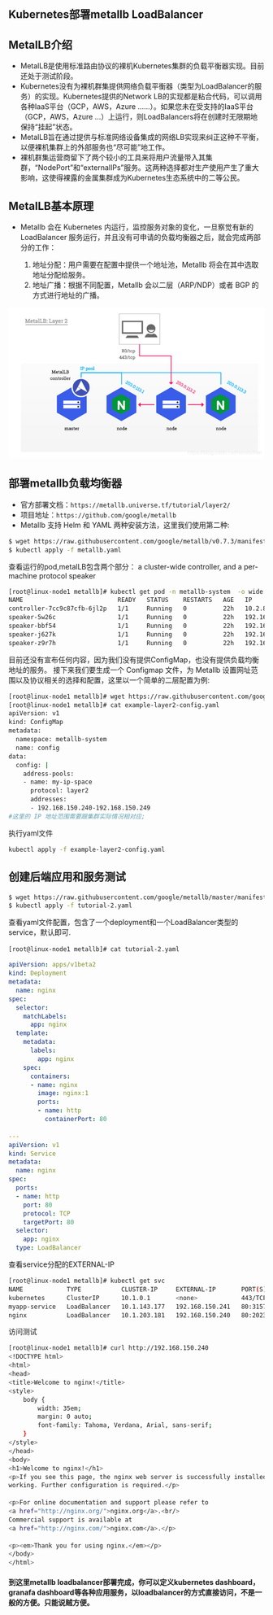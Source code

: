 ## Kubernetes部署metallb LoadBalancer

## MetalLB介绍

- MetalLB是使用标准路由协议的裸机Kubernetes集群的负载平衡器实现。目前还处于测试阶段。
- Kubernetes没有为裸机群集提供网络负载平衡器（类型为LoadBalancer的服务）的实现。Kubernetes提供的Network LB的实现都是粘合代码，可以调用各种IaaS平台（GCP，AWS，Azure ......）。如果您未在受支持的IaaS平台（GCP，AWS，Azure ...）上运行，则LoadBalancers将在创建时无限期地保持“挂起”状态。
- MetalLB旨在通过提供与标准网络设备集成的网络LB实现来纠正这种不平衡，以便裸机集群上的外部服务也“尽可能”地工作。
- 裸机群集运营商留下了两个较小的工具来将用户流量带入其集群，“NodePort”和“externalIPs”服务。这两种选择都对生产使用产生了重大影响，这使得裸露的金属集群成为Kubernetes生态系统中的二等公民。

## MetalLB基本原理

- Metallb 会在 Kubernetes 内运行，监控服务对象的变化，一旦察觉有新的LoadBalancer 服务运行，并且没有可申请的负载均衡器之后，就会完成两部分的工作：

  1. 地址分配：用户需要在配置中提供一个地址池，Metallb 将会在其中选取地址分配给服务。
  2. 地址广播：根据不同配置，Metallb 会以二层（ARP/NDP）或者 BGP 的方式进行地址的广播。

![基本原理图](../images/metallb.png)

## 部署metallb负载均衡器

- 官方部署文档：`https://metallb.universe.tf/tutorial/layer2/`
- 项目地址：`https://github.com/google/metallb`
- Metallb 支持 Helm 和 YAML 两种安装方法，这里我们使用第二种:

```Bash
$ wget https://raw.githubusercontent.com/google/metallb/v0.7.3/manifests/metallb.yaml
$ kubectl apply -f metallb.yaml
```
查看运行的pod,metalLB包含两个部分： a cluster-wide controller, and a per-machine protocol speaker

```Bash
[root@linux-node1 metallb]# kubectl get pod -n metallb-system  -o wide
NAME                          READY   STATUS    RESTARTS   AGE   IP                NODE          NOMINATED NODE   READINESS GATES
controller-7cc9c87cfb-6jl2p   1/1     Running   0          22h   10.2.86.4         linux-node2   <none>           <none>
speaker-5w26c                 1/1     Running   0          22h   192.168.150.144   linux-node4   <none>           <none>
speaker-bbf54                 1/1     Running   0          22h   192.168.150.141   linux-node1   <none>           <none>
speaker-j627k                 1/1     Running   0          22h   192.168.150.142   linux-node2   <none>           <none>
speaker-z9r7h                 1/1     Running   0          22h   192.168.150.143   linux-node3   <none>           <none>
```
目前还没有宣布任何内容，因为我们没有提供ConfigMap，也没有提供负载均衡地址的服务。
接下来我们要生成一个 Configmap 文件，为 Metallb 设置网址范围以及协议相关的选择和配置，这里以一个简单的二层配置为例:

```Bash
[root@linux-node1 metallb]# wget https://raw.githubusercontent.com/google/metallb/v0.7.3/manifests/example-layer2-config.yaml
[root@linux-node1 metallb]# cat example-layer2-config.yaml
apiVersion: v1
kind: ConfigMap
metadata:
  namespace: metallb-system
  name: config
data:
  config: |
    address-pools:
    - name: my-ip-space
      protocol: layer2
      addresses:
      - 192.168.150.240-192.168.150.249
#这里的 IP 地址范围需要跟集群实际情况相对应;
```

执行yaml文件

```Bash
kubectl apply -f example-layer2-config.yaml
```

## 创建后端应用和服务测试

```Bash
$ wget https://raw.githubusercontent.com/google/metallb/master/manifests/tutorial-2.yaml
$ kubectl apply -f tutorial-2.yaml
```
查看yaml文件配置，包含了一个deployment和一个LoadBalancer类型的service，默认即可.

 `[root@linux-node1 metallb]# cat tutorial-2.yaml`

```YAML
apiVersion: apps/v1beta2
kind: Deployment
metadata:
  name: nginx
spec:
  selector:
    matchLabels:
      app: nginx
  template:
    metadata:
      labels:
        app: nginx
    spec:
      containers:
      - name: nginx
        image: nginx:1
        ports:
        - name: http
          containerPort: 80

---
apiVersion: v1
kind: Service
metadata:
  name: nginx
spec:
  ports:
  - name: http
    port: 80
    protocol: TCP
    targetPort: 80
  selector:
    app: nginx
  type: LoadBalancer
```
查看service分配的EXTERNAL-IP

```Bash
[root@linux-node1 metallb]# kubectl get svc
NAME            TYPE           CLUSTER-IP     EXTERNAL-IP       PORT(S)        AGE
kubernetes      ClusterIP      10.1.0.1       <none>            443/TCP        14d
myapp-service   LoadBalancer   10.1.143.177   192.168.150.241   80:31579/TCP   21h
nginx           LoadBalancer   10.1.203.181   192.168.150.240   80:20233/TCP   22h
```
访问测试

```Bash
[root@linux-node1 metallb]# curl http://192.168.150.240
<!DOCTYPE html>
<html>
<head>
<title>Welcome to nginx!</title>
<style>
    body {
        width: 35em;
        margin: 0 auto;
        font-family: Tahoma, Verdana, Arial, sans-serif;
    }
</style>
</head>
<body>
<h1>Welcome to nginx!</h1>
<p>If you see this page, the nginx web server is successfully installed and
working. Further configuration is required.</p>

<p>For online documentation and support please refer to
<a href="http://nginx.org/">nginx.org</a>.<br/>
Commercial support is available at
<a href="http://nginx.com/">nginx.com</a>.</p>

<p><em>Thank you for using nginx.</em></p>
</body>
</html>
```

#### 到这里metallb loadbalancer部署完成，你可以定义kubernetes dashboard，granafa dashboard等各种应用服务，以loadbalancer的方式直接访问，不是一般的方便。只能说贼方便。
